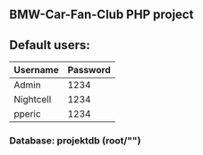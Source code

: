 ## BMW-Car-Fan-Club PHP project

## Default users:

| Username  | Password |
| --------- | -------- |
| Admin     | 1234     |
| Nightcell | 1234     |
| pperic    | 1234     |

### Database: projektdb (root/"")
